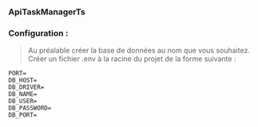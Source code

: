 ### ApiTaskManagerTs

### Configuration :
> Au préalable créer la base de données au nom que vous souhaitez.
> Créer un fichier .env à la racine du projet de la forme suivante :

```
PORT=
DB_HOST=
DB_DRIVER=
DB_NAME=
DB_USER=
DB_PASSWORD=
DB_PORT=
```
